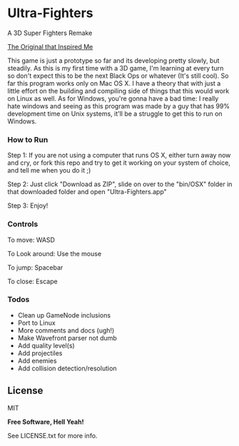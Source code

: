 # Ultra-Fighters

A 3D Super Fighters Remake

[The Original that Inspired Me](http://www.twoplayergames.org/play/592-Super_Fighters.html)

This game is just a prototype so far and its developing pretty slowly, but steadily. As this is my first time with 
a 3D game, I'm learning at every turn so don't expect this to be the next Black Ops or whatever (It's still cool). 
So far this program works only on Mac OS X. I have a theory that with just a little effort on the building and 
compiling side of things that this would work on Linux as well. As for Windows, you're gonna have a bad time: I 
really hate windows and seeing as this program was made by a guy that has 99% development time on Unix systems, 
it'll be a struggle to get this to run on Windows.


### How to Run

Step 1: If you are not using a computer that runs OS X, either turn away now and cry, or fork this repo and try to 
get it working on your system of choice, and tell me when you do it ;)

Step 2: Just click "Download as ZIP", slide on over to the "bin/OSX" folder in that downloaded folder and open 
"Ultra-Fighters.app"

Step 3: Enjoy!


### Controls

To move: WASD

To Look around: Use the mouse

To jump: Spacebar

To close: Escape

### Todos
 - Clean up GameNode inclusions
 - Port to Linux
 - More comments and docs (ugh!)
 - Make Wavefront parser not dumb
 - Add quality level(s)
 - Add projectiles
 - Add enemies
 - Add collision detection/resolution


License
----

MIT


**Free Software, Hell Yeah!**


See LICENSE.txt for more info.
